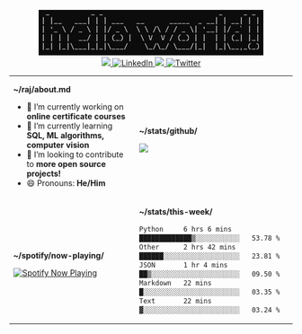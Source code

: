 
<p align="center">
  <img src="https://github.com/rajitbanerjee/rajitbanerjee/blob/master/resources/hello-world.jpg" width=400 /> 
  <br />
  <a href="https://github.com/antonkomarev/github-profile-views-counter" alt="Profile views">
    <img src="https://komarev.com/ghpvc/?username=your-github-username&color=f39c19" />
  </a>
  <a href="https://www.linkedin.com/in/rajitbanerjee/">
    <img src="https://img.shields.io/badge/-LinkedIn-blue?style=flat-square&logo=Linkedin&logoColor=white" alt="LinkedIn" />
  </a>
  <a href="https://rajitbanerjee.com">
    <img src="https://img.shields.io/badge/-Website-black?style=flat-square&logo=github&logoColor=white" />
  </a>
  <a href="https://twitter.com/rajit_banerjee">
    <img src="https://img.shields.io/twitter/follow/rajit_banerjee?style=social" alt="Twitter" />
  </a>
</p>

<table>
  <tr><td>
  
  **~/raj/about.md**
    
  - 🔭 I’m currently working on **online certificate courses**
  - 🌱 I’m currently learning **SQL, ML algorithms, computer vision**
  - 👯 I’m looking to contribute to **more open source projects!**
  - 😄 Pronouns: **He/Him**

  </td><td>
  
  **~/stats/github/** 

  <img src="https://github-readme-stats.vercel.app/api?username=rajitbanerjee&hide_title=true&show_icons=true&count_private=true&title_color=fff&icon_color=f39c19&text_color=9f9f9f&bg_color=151515">
      
  </td></tr>
  <tr><td>

  **~/spotify/now-playing/**
  
  <a href="https://now-playing-profile.rajitbanerjee.vercel.app/now-playing?open">
    <img src="https://now-playing-profile.rajitbanerjee.vercel.app/now-playing" height="120" alt="Spotify Now Playing">
  </a>
  
  </td><td>
  
  **~/stats/this-week/**

<!--START_SECTION:waka-->
```text
Python     6 hrs 6 mins    █████████████▒░░░░░░░░░░░   53.78 % 
Other      2 hrs 42 mins   ██████░░░░░░░░░░░░░░░░░░░   23.81 % 
JSON       1 hr 4 mins     ██▒░░░░░░░░░░░░░░░░░░░░░░   09.50 % 
Markdown   22 mins         █░░░░░░░░░░░░░░░░░░░░░░░░   03.35 % 
Text       22 mins         ▓░░░░░░░░░░░░░░░░░░░░░░░░   03.24 % 
```
<!--END_SECTION:waka-->
  
  </td></tr>
</table>
